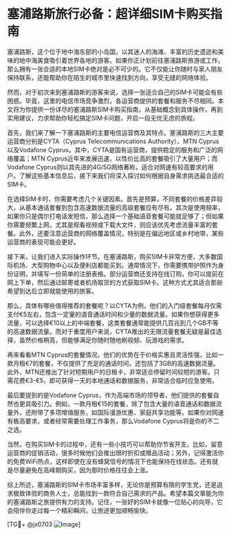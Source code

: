 # 塞浦路斯旅行必备：超详细SIM卡购买指南

塞浦路斯，这个位于地中海东部的小岛国，以其迷人的海滩、丰富的历史遗迹和美味的地中海美食吸引着世界各地的游客。如果你正计划前往塞浦路斯旅游或工作，那么拥有一张合适的本地SIM卡绝对是必不可少的。它不仅能让你随时与家人朋友保持联系，还能帮助你在陌生的城市里快速找到方向，享受无缝的网络体验。

然而，对于初次来到塞浦路斯的游客来说，选择一张适合自己的SIM卡可能会有些困惑。毕竟，这里的电信市场竞争激烈，各运营商提供的套餐和服务不尽相同。本文将为你提供一份详尽的塞浦路斯SIM卡购买指南，从基础概念到具体操作，再到实用建议，力求帮助你轻松搞定SIM卡问题，开启一段无忧无虑的旅程。

首先，我们来了解一下塞浦路斯的主要电信运营商及其特点。塞浦路斯的三大主要运营商分别是CYTA（Cyprus Telecommunications Authority）、MTN Cyprus以及Vodafone Cyprus。其中，CYTA是国有运营商，提供稳定的服务和广泛的网络覆盖；MTN Cyprus近年来发展迅速，以性价比高的套餐吸引了大量用户；而Vodafone Cyprus则以其先进的4G/5G网络著称，适合对网速有较高要求的用户。了解这些基本信息后，接下来我们将深入探讨如何根据自身需求挑选最合适的SIM卡。

在选择SIM卡时，你需要考虑几个关键因素。首先是预算，不同套餐的价格差异较大，从基本通话套餐到包含高速数据流量的高级套餐应有尽有。其次是使用频率，如果你只是偶尔打电话发短信，那么选择一个基础语音套餐可能就足够了；但如果你需要频繁上网，尤其是观看视频或下载大文件，则应该优先考虑流量丰富的套餐。此外，还要注意运营商的网络覆盖情况，特别是在偏远地区或乡村地带，某些运营商的表现可能会更好。

接下来，让我们进入实际操作环节。在塞浦路斯，购买SIM卡非常方便，大多数国际机场、大型购物中心以及便利店都能买到。通常情况下，你需要携带护照作为身份证明，并填写一份简单的注册表格。部分运营商还支持在线订购，你可以提前在网上下单，然后通过邮寄或者机场取货的方式获取SIM卡。这种方式尤其适合那些希望到达后立即就能使用的旅客。

那么，具体有哪些值得推荐的套餐呢？以CYTA为例，他们的入门级套餐每月仅需支付€5左右，包含一定量的语音通话时间和少量的数据流量。如果你想获得更多流量，可以选择€10以上的中端套餐，这类套餐通常能提供几百兆到几个GB不等的高速数据流量。而对于重度用户来说，CYTA推出的无限流量套餐无疑是最佳选择，虽然价格稍高，但能够满足你随时随地刷视频、玩游戏的需求。

再来看看MTN Cyprus的套餐情况。他们的优势在于价格实惠且灵活性强，比如一款月租€7的套餐，不仅提供了充足的通话时间，还包括了3GB的高速数据流量。此外，MTN还推出了针对短期用户的日租卡，非常适合停留时间较短的游客。只需花费€3-€5，即可获得一天的本地通话和数据服务，非常适合临时应急使用。

最后要提到的是Vodafone Cyprus，作为高端市场的领导者，他们提供的套餐自然也更具吸引力。例如，一款月租€15的套餐，除了包含大量的语音通话和数据流量外，还附带了多项增值服务，如国际漫游优惠、家庭共享功能等。如果你对网速有极高要求，或者经常需要处理工作事务，那么Vodafone Cyprus将是你的不二之选。

当然，在购买SIM卡的过程中，还有一些小技巧可以帮助你节省开支。比如，留意运营商的促销活动，很多时候他们会推出限时折扣或赠品活动；另外，记得激活你的免费WiFi热点，这样即使在没有蜂窝信号的情况下也能保持在线状态。还有就是尽量避免在高峰期购买，因为那时价格往往会上涨。

综上所述，塞浦路斯的SIM卡市场丰富多样，无论你是预算有限的学生党，还是追求极致体验的商务人士，总能找到一款符合自己需求的产品。希望本篇文章能为你的塞浦路斯之旅提供有力的支持。记住，一张好的SIM卡就像一位贴心的向导，它会陪伴你走过每一个精彩瞬间，让旅途更加顺畅愉快。

[TG💪+ @jx0703 ![Image](https://github.com/user-attachments/assets/dbca1d08-cadb-493c-b0ec-ad6f7a83f270)]